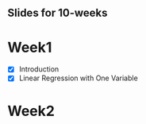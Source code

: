 ## Slides for 10-weeks

# Week1
  - [x] Introduction
  - [x] Linear Regression with One Variable
# Week2
